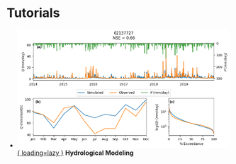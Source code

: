 # Tutorials

<div class="grid cards" markdown>

- [![Hydrological Modeling](images/hymod_sig.png){ loading=lazy }](hymod.ipynb "Hydrological Modeling")
  **Hydrological Modeling**

</div>
